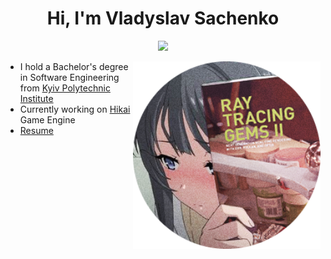 <h1 align="center">Hi, I'm Vladyslav Sachenko</h1>

<!-- Typing SVG by DenverCoder1 - https://github.com/DenverCoder1/readme-typing-svg -->
<p align="center">   
  <a href="https://github.com/DenverCoder1/readme-typing-svg">
    <img src="https://readme-typing-svg.herokuapp.com?color=33F76C&center=true&vCenter=true&height=50&lines=Software+Engineer;A+passionate+graphics+programmer;536F+6D65+2048+4558+2029;Stay+hydrated">
  </a>
</p>

<img align="right" alt="image" width="300em" src="https://github.com/VladSach/VladSach/blob/master/media/Mai_Ray_Tracing_Gems_II.png" />

- I hold a Bachelor's degree in Software Engineering from [Kyiv Polytechnic Institute](https://kpi.ua/en)
- Currently working on [Hikai](https://github.com/VladSach/Blight) Game Engine
- [Resume](https://github.com/VladSach/VladSach/blob/master/media/Vladyslav_Sachenko.pdf)
